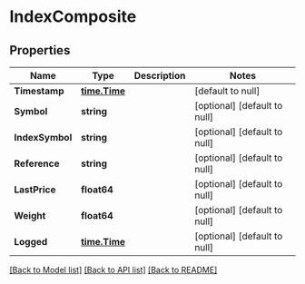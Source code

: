 # IndexComposite

## Properties
Name | Type | Description | Notes
------------ | ------------- | ------------- | -------------
**Timestamp** | [**time.Time**](time.Time.md) |  | [default to null]
**Symbol** | **string** |  | [optional] [default to null]
**IndexSymbol** | **string** |  | [optional] [default to null]
**Reference** | **string** |  | [optional] [default to null]
**LastPrice** | **float64** |  | [optional] [default to null]
**Weight** | **float64** |  | [optional] [default to null]
**Logged** | [**time.Time**](time.Time.md) |  | [optional] [default to null]

[[Back to Model list]](../README.md#documentation-for-models) [[Back to API list]](../README.md#documentation-for-api-endpoints) [[Back to README]](../README.md)


